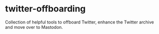 # twitter-offboarding
Collection of helpful tools to offboard Twitter, enhance the Twitter archive and move over to Mastodon.
